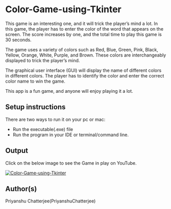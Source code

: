 # Color-Game-using-Tkinter

This game is an interesting one, and it will trick the player’s mind a lot. In this game, the player has to enter the color of the word that appears on the screen. The score increases by one, and the total time to play this game is 30 seconds.

The game uses a variety of colors such as Red, Blue, Green, Pink, Black, Yellow, Orange, White, Purple, and Brown. These colors are interchangeably displayed to trick the player’s mind.

The graphical user interface (GUI) will display the name of different colors in different colors. The player has to identify the color and enter the correct color name to win the game.

This app is a fun game, and anyone will enjoy playing it a lot.


## Setup instructions

There are two ways to run it on your pc or mac:

- Run the executable(.exe) file 
- Run the program in your IDE or terminal/command line.

## Output

Click on the below image to see the Game in play on YouTube.

[![Color-Game-using-Tkinter](https://i.imgur.com/aKB0PN7.png)](https://youtu.be/V_5S_2v0H4c)

## Author(s)

Priyanshu Chatterjee(PriyanshuChatterjee)
